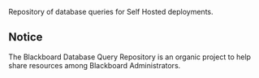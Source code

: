 Repository of database queries for Self Hosted deployments. 

## Notice

The Blackboard Database Query Repository is an organic project to help share resources among Blackboard Administrators.
